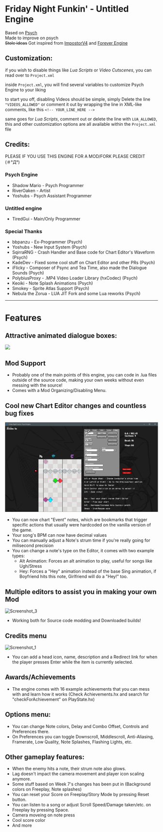 # Friday Night Funkin' - Untitled Engine
Based on [Psych](https://github.com/ShadowMario/FNF-PsychEngine)\
Made to improve on psych\
~~Stole ideas~~ Got inspired from [ImpostorV4](https://vsimpostor.com/ "Offical website") and [Forever Engine](a "No link")

## Customization:

if you wish to disable things like *Lua Scripts* or *Video Cutscenes*, you can read over to `Project.xml`

inside `Project.xml`, you will find several variables to customize Psych Engine to your liking

to start you off, disabling Videos should be simple, simply Delete the line `"VIDEOS_ALLOWED"` or comment it out by wrapping the line in XML-like comments, like this `<!-- YOUR_LINE_HERE -->`

same goes for *Lua Scripts*, comment out or delete the line with `LUA_ALLOWED`, this and other customization options are all available within the `Project.xml` file

## Credits:
PLEASE IF YOU USE THIS ENGINE FOR A MOD/FORK PLEASE CREDIT (＃°Д°)

### Psych Engine
* Shadow Mario - Psych Programmer
* RiverOaken - Artist
* Yoshubs - Psych Assistant Programmer

### Untitled engine
* TiredGui - Main/Only Programmer

### Special Thanks
* bbpanzu - Ex-Programmer (Psych)
* Yoshubs - New Input System (Psych)
* SqirraRNG - Crash Handler and Base code for Chart Editor's Waveform (Psych)
* KadeDev - Fixed some cool stuff on Chart Editor and other PRs (Psych)
* iFlicky - Composer of Psync and Tea Time, also made the Dialogue Sounds (Psych)
* PolybiusProxy - .MP4 Video Loader Library (hxCodec) (Psych)
* Keoiki - Note Splash Animations (Psych)
* Smokey - Sprite Atlas Support (Psych)
* Nebula the Zorua - LUA JIT Fork and some Lua reworks (Psych)
_____________________________________

# Features

## Attractive animated dialogue boxes:

![](https://user-images.githubusercontent.com/44785097/127706669-71cd5cdb-5c2a-4ecc-871b-98a276ae8070.gif)


## Mod Support
* Probably one of the main points of this engine, you can code in .lua files outside of the source code, making your own weeks without even messing with the source!
* Comes with a Mod Organizing/Disabling Menu.

## Cool new Chart Editor changes and countless bug fixes
![](https://github.com/ShadowMario/FNF-PsychEngine/blob/main/docs/img/chart.png?raw=true)
* You can now chart "Event" notes, which are bookmarks that trigger specific actions that usually were hardcoded on the vanilla version of the game.
* Your song's BPM can now have decimal values
* You can manually adjust a Note's strum time if you're really going for milisecond precision
* You can change a note's type on the Editor, it comes with two example types:
  * Alt Animation: Forces an alt animation to play, useful for songs like Ugh/Stress
  * Hey: Forces a "Hey" animation instead of the base Sing animation, if Boyfriend hits this note, Girlfriend will do a "Hey!" too.

## Multiple editors to assist you in making your own Mod
![Screenshot_3](https://user-images.githubusercontent.com/44785097/144629914-1fe55999-2f18-4cc1-bc70-afe616d74ae5.png)
* Working both for Source code modding and Downloaded builds!

## Credits menu
![Screenshot_1](https://user-images.githubusercontent.com/44785097/144632635-f263fb22-b879-4d6b-96d6-865e9562b907.png)
* You can add a head icon, name, description and a Redirect link for when the player presses Enter while the item is currently selected.

## Awards/Achievements
* The engine comes with 16 example achievements that you can mess with and learn how it works (Check Achievements.hx and search for "checkForAchievement" on PlayState.hx)

## Options menu:
* You can change Note colors, Delay and Combo Offset, Controls and Preferences there.
 * On Preferences you can toggle Downscroll, Middlescroll, Anti-Aliasing, Framerate, Low Quality, Note Splashes, Flashing Lights, etc.

## Other gameplay features:
* When the enemy hits a note, their strum note also glows.
* Lag doesn't impact the camera movement and player icon scaling anymore.
* Some stuff based on Week 7's changes has been put in (Background colors on Freeplay, Note splashes)
* You can reset your Score on Freeplay/Story Mode by pressing Reset button.
* You can listen to a song or adjust Scroll Speed/Damage taken/etc. on Freeplay by pressing Space.
* Camera moveing on note press
* Cool score color
* And more
